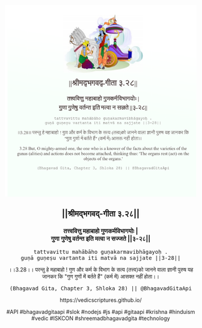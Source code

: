 <img src="../../asset/BG_3_28.png"/>
<center><h2>||श्रीमद्‍भगवद्‍-गीता ३.२८||</h2>
<h3>तत्त्ववित्तु महाबाहो गुणकर्मविभागयोः |<br/>गुणा गुणेषु वर्तन्त इति मत्वा न सज्जते ||३-२८||</h3>
<pre>tattvavittu mahābāho guṇakarmavibhāgayoḥ .<br/>guṇā guṇeṣu vartanta iti matvā na sajjate ||3-28||</pre>
<p>।।3.28।। परन्तु हे महाबाहो ! गुण और कर्म के विभाग के सत्य (तत्त्व)को जानने वाला ज्ञानी पुरुष यह जानकर कि "गुण गुणों में बर्तते हैं" (कर्म में) आसक्त नहीं होता।।</p>
<pre>(Bhagavad Gita, Chapter 3, Shloka 28) || @BhagavadGitaApi</pre><p>https://vedicscriptures.github.io/</p><p>#API #bhagavadgitaapi #slok #nodejs #js #api #gitaapi #krishna #hinduism #vedic #ISKCON #shreemadbhagavadgita #technology</p></center>